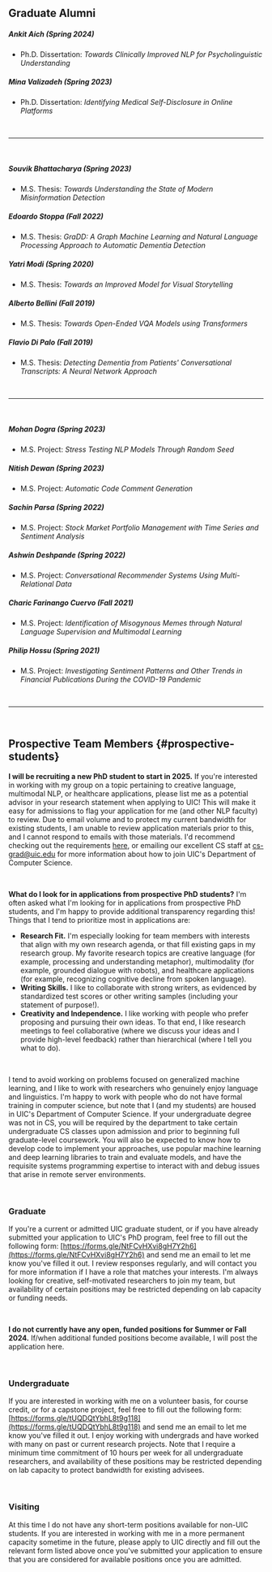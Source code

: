 ## Graduate Alumni

##### Ankit Aich (Spring 2024)
* Ph.D. Dissertation: *Towards Clinically Improved NLP for Psycholinguistic Understanding*

##### Mina Valizadeh (Spring 2023)
* Ph.D. Dissertation: *Identifying Medical Self-Disclosure in Online Platforms*

&nbsp;

---

&nbsp;



##### Souvik Bhattacharya (Spring 2023)
* M.S. Thesis: *Towards Understanding the State of Modern Misinformation Detection*

##### Edoardo Stoppa (Fall 2022)
* M.S. Thesis: *GraDD: A Graph Machine Learning and Natural Language Processing Approach to Automatic Dementia Detection*

##### Yatri Modi (Spring 2020)
* M.S. Thesis: *Towards an Improved Model for Visual Storytelling*

##### Alberto Bellini (Fall 2019)
* M.S. Thesis: *Towards Open-Ended VQA Models using Transformers*

##### Flavio Di Palo (Fall 2019)
* M.S. Thesis: *Detecting Dementia from Patients' Conversational Transcripts: A Neural Network Approach*


&nbsp;

---

&nbsp;


##### Mohan Dogra (Spring 2023)
* M.S. Project: *Stress Testing NLP Models Through Random Seed*

##### Nitish Dewan (Spring 2023)
* M.S. Project: *Automatic Code Comment Generation*

##### Sachin Parsa (Spring 2022)
* M.S. Project: *Stock Market Portfolio Management with Time Series and Sentiment Analysis*

##### Ashwin Deshpande (Spring 2022)
* M.S. Project: *Conversational Recommender Systems Using Multi-Relational Data*

##### Charic Farinango Cuervo (Fall 2021)
* M.S. Project: *Identification of Misogynous Memes through Natural Language Supervision and Multimodal Learning*

##### Philip Hossu (Spring 2021)
* M.S. Project: *Investigating Sentiment Patterns and Other Trends in Financial Publications During the COVID-19 Pandemic*


&nbsp;  

---

&nbsp;  

## Prospective Team Members  {#prospective-students}

**I will be recruiting a new PhD student to start in 2025.**  If you're interested in working with my group on a topic pertaining to creative language, multimodal NLP, or healthcare applications, please list me as a potential advisor in your research statement when applying to UIC!  This will make it easy for admissions to flag your application for me (and other NLP faculty) to review.  Due to email volume and to protect my current bandwidth for existing students, I am unable to review application materials prior to this, and I cannot respond to emails with those materials.  I'd recommend checking out the requirements [here](https://cs.uic.edu/graduate/admissions/), or emailing our excellent CS staff at [cs-grad@uic.edu](mailto:cs-grad@uic.edu) for more information about how to join UIC's Department of Computer Science.

&nbsp;&nbsp;

**What do I look for in applications from prospective PhD students?**  I'm often asked what I'm looking for in applications from prospective PhD students, and I'm happy to provide additional transparency regarding this!  Things that I tend to prioritize most in applications are:
- **Research Fit.** I'm especially looking for team members with interests that align with my own research agenda, or that fill existing gaps in my research group.  My favorite research topics are creative language (for example, processing and understanding metaphor), multimodality (for example, grounded dialogue with robots), and healthcare applications (for example, recognizing cognitive decline from spoken language).
- **Writing Skills.** I like to collaborate with strong writers, as evidenced by standardized test scores or other writing samples (including your statement of purpose!).
- **Creativity and Independence.** I like working with people who prefer proposing and pursuing their own ideas.  To that end, I like research meetings to feel collaborative (where we discuss your ideas and I provide high-level feedback) rather than hierarchical (where I tell you what to do).

&nbsp;&nbsp;

I tend to avoid working on problems focused on generalized machine learning, and I like to work with researchers who genuinely enjoy language and linguistics.  I'm happy to work with people who do not have formal training in computer science, but note that I (and my students) are housed in UIC's Department of Computer Science. If your undergraduate degree was not in CS, you will be required by the department to take certain undergraduate CS classes upon admission and prior to beginning full graduate-level coursework.  You will also be expected to know how to develop code to implement your approaches, use popular machine learning and deep learning libraries to train and evaluate models, and have the requisite systems programming expertise to interact with and debug issues that arise in remote server environments.


&nbsp;  

### Graduate

If you're a current or admitted UIC graduate student, or if you have already submitted your application to UIC's PhD program, feel free to fill out the following form: [https://forms.gle/NtFCvHXvi8gH7Y2h6](https://forms.gle/NtFCvHXvi8gH7Y2h6) and send me an email to let me know you've filled it out.  I review responses regularly, and will contact you for more information if I have a role that matches your interests.  I'm always looking for creative, self-motivated researchers to join my team, but availability of certain positions may be restricted depending on lab capacity or funding needs.

&nbsp; 

**I do not currently have any open, funded positions for Summer or Fall 2024.**  If/when additional funded positions become available, I will post the application here.

&nbsp;  

### Undergraduate

If you are interested in working with me on a volunteer basis, for course credit, or for a capstone project, feel free to fill out the following form: [https://forms.gle/tUQDQtYbhL8t9g118](https://forms.gle/tUQDQtYbhL8t9g118) and send me an email to let me know you've filled it out.  I enjoy working with undergrads and have worked with many on past or current research projects.  Note that I require a minimum time commitment of 10 hours per week for all undergraduate researchers, and availability of these positions may be restricted depending on lab capacity to protect bandwidth for existing advisees.

&nbsp;  

### Visiting

At this time I do not have any short-term positions available for non-UIC students.  If you are interested in working with me in a more permanent capacity sometime in the future, please apply to UIC directly and fill out the relevant form listed above once you've submitted your application to ensure that you are considered for available positions once you are admitted.

